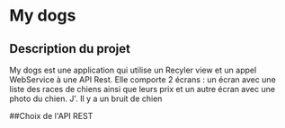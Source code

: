 # My dogs

## Description du projet

My dogs est une application qui utilise un Recyler view et un appel WebService à une API Rest.
Elle comporte 2 écrans : un écran avec une liste des races de chiens ainsi que leurs prix et un autre écran avec une photo du chien.
J'. Il y a un bruit de chien 


##Choix de l'API REST
